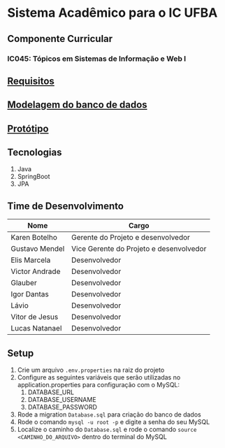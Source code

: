 # Sistema Acadêmico para o IC UFBA

## Componente Curricular

### IC045: Tópicos em Sistemas de Informação e Web I

## [Requisitos](https://docs.google.com/presentation/d/1a3dgAwdtRAF2NXGnoe2KquYpQRfYFTteFK93tTGccS0/edit?usp=sharing)

## [Modelagem do banco de dados](https://drawsql.app/teams/grupo2-3/diagrams/sistema-academico)

## [Protótipo](https://www.figma.com/file/43HvdK6cT0hJ4XjSFZDL04/SIGA---IC045?type=design&mode=design&t=ogiUXiYnDVzzZ5J4-1)

## Tecnologias
1. Java
2. SpringBoot
3. JPA

## Time de Desenvolvimento

| Nome           | Cargo                                   |
| -------------- | --------------------------------------- |
| Karen Botelho  | Gerente do Projeto e desenvolvedor      |
| Gustavo Mendel | Vice Gerente do Projeto e desenvolvedor |
| Elis Marcela   | Desenvolvedor                           |
| Victor Andrade | Desenvolvedor                           |
| Glauber        | Desenvolvedor                           |
| Igor Dantas    | Desenvolvedor                           |
| Lávio          | Desenvolvedor                           |
| Vitor de Jesus | Desenvolvedor                           |
| Lucas Natanael | Desenvolvedor                           |

## Setup

1. Crie um arquivo `.env.properties` na raiz do projeto
2. Configure as seguintes variáveis que serão utilizadas no application.properties para configuração com o MySQL:
   1. DATABASE_URL
   2. DATABASE_USERNAME
   3. DATABASE_PASSWORD
3. Rode a migration `Database.sql` para criação do banco de dados
  1. Rode o comando `mysql -u root -p` e digite a senha do seu MySQL
  2. Localize o caminho do `Database.sql` e rode o comando `source <CAMINHO_DO_ARQUIVO>` dentro do terminal do MySQL
